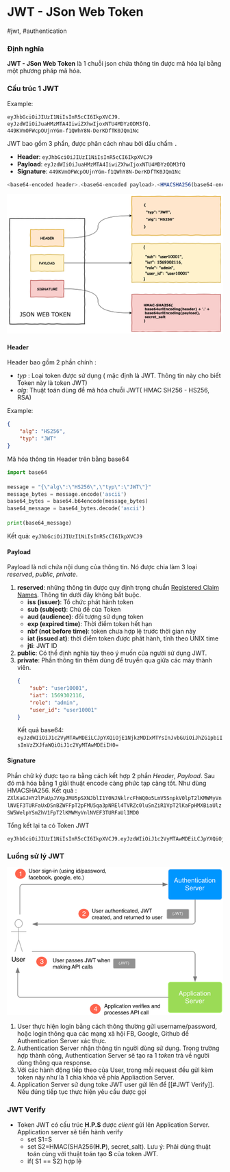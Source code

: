 # JWT - JSon Web Token
#jwt, #authentication 
### Định nghĩa
**JWT - JSon Web Token** là 1 chuỗi json chứa thông tin được mã hóa lại bằng một phương pháp mã hóa. 

### Cấu trúc 1 JWT
Example:
```
eyJhbGciOiJIUzI1NiIsInR5cCI6IkpXVCJ9.
eyJzdWIiOiJuaHMzMTA4IiwiZXhwIjoxNTU4MDYzODM3fQ.
449KVmOFWcpOUjnYGm-f1QWhY8N-DerKDfTK0JQm1Nc
```

JWT bao gồm 3 phần, được phân cách nhau bởi dấu chấm `.`
- **Header**: `eyJhbGciOiJIUzI1NiIsInR5cCI6IkpXVCJ9`
- **Payload**: `eyJzdWIiOiJuaHMzMTA4IiwiZXhwIjoxNTU4MDYzODM3fQ`
- **Signature**: `449KVmOFWcpOUjnYGm-f1QWhY8N-DerKDfTK0JQm1Nc`

```javascript
<base64-encoded header>.<base64-encoded payload>.<HMACSHA256(base64-encoded signature)>    

```

![JWT Structure](./images/jwt-structure.png)

#### Header
Header bao gồm 2 phần chính :
- *typ* : Loại token được sử dụng ( mặc định là JWT. Thông tin này cho biết Token này là token JWT)
- *alg*: Thuật toán dùng để mã hóa chuỗi JWT( HMAC SH256 - HS256, RSA)

Example:
```json
{
	"alg": "HS256",
	"typ": "JWT"
}
```
Mã hóa thông tin Header trên bằng base64
```python
import base64

message = "{\"alg\":\"HS256\",\"typ\":\"JWT\"}"
message_bytes = message.encode('ascii')
base64_bytes = base64.b64encode(message_bytes)
base64_message = base64_bytes.decode('ascii')

print(base64_message)
```
Kết quả: `eyJhbGciOiJIUzI1NiIsInR5cCI6IkpXVCJ9`

#### Payload
Payload là nơi chứa nội dung của thông tin. Nó được chia làm 3 loại *reserved*, *public*, *private*. 

1. **reserved**: những thông tin được quy định trọng chuẩn [Registered Claim Names](https://tools.ietf.org/html/draft-ietf-oauth-json-web-token-32#section-4.1.1). Thông tin dưới đây không bắt buộc. 
	- **iss (issuer)**: Tổ chức phát hành token
	- **sub (subject)**: Chủ đề của Token
	- **aud (audience)**: đối tượng sử dụng token
	- **exp (expired time)**: Thời điểm token hết hạn
	- **nbf (not before time)**: token chưa hợp lệ trước thời gian này
	-  **iat (issued at)**: thời điểm token được phát hành, tính theo UNIX time
	-  **jti**: JWT ID
2.  **public**: Có thể định nghĩa tùy theo ý muốn của người sử dụng JWT.
3.  **private**: Phần thông tin thêm dùng để truyền qua giữa các máy thành viên.
	```json
	{
		"sub": "user10001",
		"iat": 1569302116,
		"role": "admin",
		"user_id": "user10001"
	}
	```
	Kết quả base64: `eyJzdWIiOiJ1c2VyMTAwMDEiLCJpYXQiOjE1NjkzMDIxMTYsInJvbGUiOiJhZG1pbiIsInVzZXJfaWQiOiJ1c2VyMTAwMDEiIH0=`
#### Signature
Phần chữ ký được tạo ra bằng cách kết hợp 2 phần *Header*, *Payload*. Sau đó mã hóa bằng 1 giải thuật encode càng phức tạp càng tốt. Như dùng HMACSHA256.
Kết quả : `ZXlKaGJHY2lPaUpJVXpJMU5pSXNJblI1Y0NJNklrcFhWQ0o5LmV5SnpkV0lpT2lKMWMyVnlNVEF3TURFaUxDSnBZWFFpT2pFMU5qa3pNREl4TVRZc0luSnZiR1VpT2lKaFpHMXBiaUlzSW5WelpYSmZhV1FpT2lKMWMyVnlNVEF3TURFaUlIMD0`

Tổng kết lại ta có Token JWT
```
eyJhbGciOiJIUzI1NiIsInR5cCI6IkpXVCJ9.eyJzdWIiOiJ1c2VyMTAwMDEiLCJpYXQiOjE1NjkzMDIxMTYsInJvbGUiOiJhZG1pbiIsInVzZXJfaWQiOiJ1c2VyMTAwMDEiIH0=.ZXlKaGJHY2lPaUpJVXpJMU5pSXNJblI1Y0NJNklrcFhWQ0o5LmV5SnpkV0lpT2lKMWMyVnlNVEF3TURFaUxDSnBZWFFpT2pFMU5qa3pNREl4TVRZc0luSnZiR1VpT2lKaFpHMXBiaUlzSW5WelpYSmZhV1FpT2lKMWMyVnlNVEF3TURFaUlIMD0
```

### Luồng sử lý JWT
![JWT Flow](./images/jwt-flow.png)

1. User thực hiện login bằng cách thông thường gửi username/password, hoặc login thông qua các mạng xã hội FB, Google, Github để Authentication Server xác thực.
2. Authentication Server nhận thông tin người dùng sử dụng. Trong trường hợp thành công, Authentication Server sẽ tạo ra 1 *token* trả về người dùng thông qua response.
3. Với các hành động tiếp theo của User, trong mỗi request đều gửi kèm token này như là 1 chìa khóa về phía Appliaction Server.
4. Application Server sử dụng toke JWT user gửi  lên để [[#JWT Verify]]. Nếu đúng tiếp tục thực hiện yêu cầu được gọi 

### JWT Verify
- Token JWT có cấu trúc **H.P.S** được *client* gửi lên Application Server. Application server sẽ tiến hành verify
	- set S1=S
	- set S2=HMAC(SHA256(**H.P**), secret_salt). Lưu ý: Phải dùng thuật toán cùng với thuật toán tạo **S** của token JWT.
	- if( S1 == S2) hợp lệ
